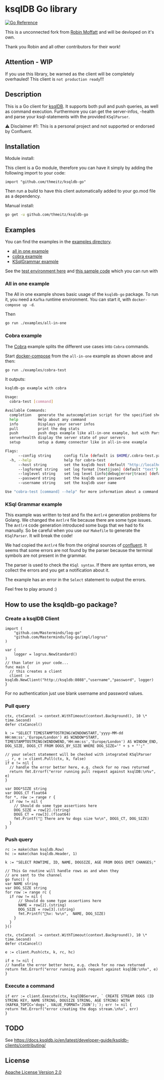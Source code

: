 # ksqlDB Go library

[![Go Reference](https://pkg.go.dev/badge/github.com/thmeitz/ksqldb-go.svg)](https://pkg.go.dev/github.com/thmeitz/ksqldb-go)

This is a unconnected fork from [Robin Moffatt](https://github.com/rmoff/ksqldb-go) and will be devloped on it's own.

Thank you Robin and all other contributors for their work!

## Attention - WIP

If you use this library, be warned as the client will be completely overhauled!
This client is `not production ready`!!!

## Description

This is a Go client for [ksqlDB](https://ksqldb.io/). It supports both pull and push queries, as well as command execution. Furthermore you can get the server-infos, -health and parse your ksql-statements with the provided `KSqlParser`.

⚠️ Disclaimer #1: This is a personal project and not supported or endorsed by Confluent.

## Installation

Module install:

This client is a Go module, therefore you can have it simply by adding the following import to your code:

```golang
import "github.com/thmeitz/ksqldb-go"
```

Then run a build to have this client automatically added to your go.mod file as a dependency.

Manual install:

```bash
go get -u github.com/thmeitz/ksqldb-go
```

## Examples

You can find the examples in the [examples directory](examples).

- [all in one example](examples/all-in-one)
- [cobra example](examples/cobra-test)
- [KSqlGrammar example](examples/ksqlgrammar)

See the [test environment here](examples/all-in-one/environment.adoc)
and [this sample code](examples/all-in-one/main.go) which you can run with

### All in one example

The All in one example shows basic usage of the `ksqldb-go` package. To run it, you need a `Kafka` runtime environment. You can start it, with `docker-compose up -d`.

Then

```bash
go run ./examples/all-in-one
```

### Cobra example

The [Cobra](https://github.com/spf13/cobra) example splits the different use cases into `Cobra` commands.

Start [docker-compose](examples/all-in-one/docker-compose.yml) from the `all-in-one` example as shown above and then:

```bash
go run ./examples/cobra-test
```

It outputs:

```bash
ksqldb-go example with cobra

Usage:
  cobra-test [command]

Available Commands:
  completion   generate the autocompletion script for the specified shell
  help         Help about any command
  info         Displays your server infos
  pull         print the dog stats
  push         push dogs example like all-in-one example, but with ParseKSQL
  serverhealth display the server state of your servers
  setup        setup a dummy connector like in all-in-one example

Flags:
      --config string      config file (default is $HOME/.cobra-test.yaml)
  -h, --help               help for cobra-test
      --host string        set the ksqldb host (default "http://localhost:8088")
      --logformat string   set log format [text|json] (default "text")
      --loglevel string    set log level [info|debug|error|trace] (default "info")
      --password string    set the ksqldb user password
      --username string    set the ksqldb user name

Use "cobra-test [command] --help" for more information about a command.
```

### KSql Grammar example

This example was written to test and fix the `Antlr4` generation problems for Golang. We changed the `Antlr4` file because there are some type issues. The `Antlr4` code generation introduced some bugs that we had to fix manually. So be careful when you use our `Makefile` to generate the `KSqlParser`. It will break the code!

We had copied the `Antlr4` file from the original sources of [confluent](https://github.com/confluentinc/ksql/blob/master/ksqldb-parser/src/main/antlr4/io/confluent/ksql/parser/SqlBase.g4).
It seems that some errors are not found by the parser because the terminal symbols are not present in the grammar.

The parser is used to check the `KSql syntax`. If there are syntax errors, we collect the errors and you get a notification about it.

The example has an error in the `Select` statement to output the errors.

Feel free to play around :)

## How to use the ksqldb-go package?

### Create a ksqlDB Client

```golang
import (
	"github.com/Masterminds/log-go"
	"github.com/Masterminds/log-go/impl/logrus"
)

var (
	logger = logrus.NewStandard()
)
// than later in your code...
func main {
  // this creates a client
  client := ksqldb.NewClient("http://ksqldb:8088","username","password", logger)
}
```

For no authentication just use blank username and password values.

### Pull query

```golang
ctx, ctxCancel := context.WithTimeout(context.Background(), 10 \* time.Second)
defer ctxCancel()

k := "SELECT TIMESTAMPTOSTRING(WINDOWSTART,'yyyy-MM-dd HH:mm:ss','Europe/London') AS WINDOW*START, TIMESTAMPTOSTRING(WINDOWEND,'HH:mm:ss','Europe/London') AS WINDOW_END, DOG_SIZE, DOGS_CT FROM DOGS_BY_SIZE WHERE DOG_SIZE='" + s + "';"

// your select statement will be checked with integrated KSqlParser
_, r, e := client.Pull(ctx, k, false)
if e != nil {
  // handle the error better here, e.g. check for no rows returned
  return fmt.Errorf("error running pull request against ksqlDB:\n%v", e)
}

var DOG*SIZE string
var DOGS_CT float64
for *, row := range r {
  if row != nil {
    // Should do some type assertions here
    DOG_SIZE = row[2].(string)
    DOGS_CT = row[3].(float64)
    fmt.Printf("🐶 There are %v dogs size %v\n", DOGS_CT, DOG_SIZE)
  }
}
```

### Push query

```golang
rc := make(chan ksqldb.Row)
hc := make(chan ksqldb.Header, 1)

k := "SELECT ROWTIME, ID, NAME, DOGSIZE, AGE FROM DOGS EMIT CHANGES;"

// This Go routine will handle rows as and when they
// are sent to the channel
go func() {
var NAME string
var DOG_SIZE string
for row := range rc {
  if row != nil {
      // Should do some type assertions here
      NAME = row[2].(string)
      DOG_SIZE = row[3].(string)
      fmt.Printf("🐾%v: %v\n",  NAME, DOG_SIZE)
    }
  }
}()

ctx, ctxCancel := context.WithTimeout(context.Background(), 10 \* time.Second)
defer ctxCancel()

e := client.Push(ctx, k, rc, hc)

if e != nil {
// handle the error better here, e.g. check for no rows returned
return fmt.Errorf("error running push request against ksqlDB:\n%v", e)
}
```

### Execute a command

```golang
if err := client.Execute(ctx, ksqlDBServer, ` CREATE STREAM DOGS (ID STRING KEY, NAME STRING, DOGSIZE STRING, AGE STRING) WITH (KAFKA_TOPIC='dogs', VALUE_FORMAT='JSON');`); err != nil {
return fmt.Errorf("error creating the dogs stream.\n%v", err)
}

```

## TODO

See https://docs.ksqldb.io/en/latest/developer-guide/ksqldb-clients/contributing/

## License

[Apache License Version 2.0](LICENSE)
